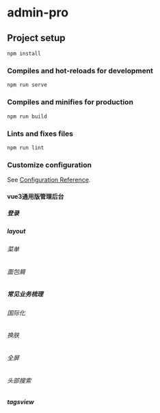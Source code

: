 # admin-pro

## Project setup
```
npm install
```

### Compiles and hot-reloads for development
```
npm run serve
```

### Compiles and minifies for production
```
npm run build
```

### Lints and fixes files
```
npm run lint
```

### Customize configuration
See [Configuration Reference](https://cli.vuejs.org/config/).





#### vue3通用版管理后台



##### 登录

##### layout

###### 菜单

###### 面包屑

##### 常见业务梳理

###### 国际化

###### 换肤

###### 全屏

###### 头部搜索

##### tagsview